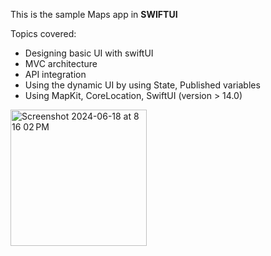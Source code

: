 This is the sample Maps app in **SWIFTUI**

Topics covered:
- Designing basic UI with swiftUI
- MVC architecture
- API integration
- Using the dynamic UI by using State, Published variables
- Using MapKit, CoreLocation, SwiftUI (version > 14.0)



<img width="218" alt="Screenshot 2024-06-18 at 8 16 02 PM" src="https://github.com/ram7767/ios_sample_apps/assets/95237489/25c02dc2-5731-4b43-9dbb-1b2570870a2e">
